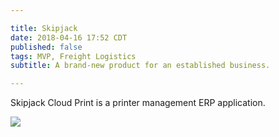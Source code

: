 ```yaml
---

title: Skipjack
date: 2018-04-16 17:52 CDT
published: false
tags: MVP, Freight Logistics
subtitle: A brand-new product for an established business.

---
```



Skipjack Cloud Print is a printer management ERP application.


<img src="./Skipjack.png" srcset="./Skipjack@2x.png 2x, ./Skipjack.png 1x">

